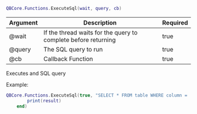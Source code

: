 ```lua
QBCore.Functions.ExecuteSql(wait, query, cb)
```

| Argument | Description | Required |
| ----------- | ----------- | ----------- |
| @wait | If the thread waits for the query to complete before returning | true |
| @query | The SQL query to run | true |
| @cb | Callback Function | true |

Executes and SQL query

Example:
```lua
QBCore.Functions.ExecuteSql(true, "SELECT * FROM table WHERE column = '" .. columnSpecific .. "'", function(result)
		print(result)
    end)
```